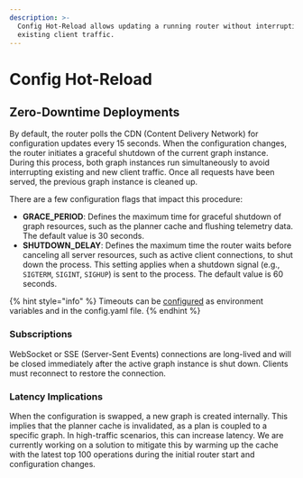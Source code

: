 ```yaml
---
description: >-
  Config Hot-Reload allows updating a running router without interrupting
  existing client traffic.
---
```


# Config Hot-Reload

## Zero-Downtime Deployments

By default, the router polls the CDN (Content Delivery Network) for configuration updates every 15 seconds. When the configuration changes, the router initiates a graceful shutdown of the current graph instance. During this process, both graph instances run simultaneously to avoid interrupting existing and new client traffic. Once all requests have been served, the previous graph instance is cleaned up.

There are a few configuration flags that impact this procedure:

* **GRACE\_PERIOD**: Defines the maximum time for graceful shutdown of graph resources, such as the planner cache and flushing telemetry data. The default value is 30 seconds.
* **SHUTDOWN\_DELAY**: Defines the maximum time the router waits before canceling all server resources, such as active client connections, to shut down the process. This setting applies when a shutdown signal (e.g., `SIGTERM`, `SIGINT`, `SIGHUP`) is sent to the process. The default value is 60 seconds.

{% hint style="info" %}
Timeouts can be [configured](../configuration.md) as environment variables and in the config.yaml file.
{% endhint %}

### Subscriptions

WebSocket or SSE (Server-Sent Events) connections are long-lived and will be closed immediately after the active graph instance is shut down. Clients must reconnect to restore the connection.

### Latency Implications

When the configuration is swapped, a new graph is created internally. This implies that the planner cache is invalidated, as a plan is coupled to a specific graph. In high-traffic scenarios, this can increase latency. We are currently working on a solution to mitigate this by warming up the cache with the latest top 100 operations during the initial router start and configuration changes.
